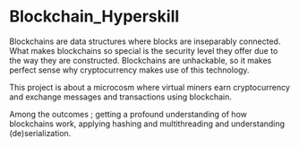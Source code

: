 # Blockchain_Hyperskill

Blockchains are data structures where blocks are inseparably connected. What makes blockchains so special is the security level they offer due to the way they are constructed.
Blockchains are unhackable, so it makes perfect sense why cryptocurrency makes use of this technology. 

This project is about a microcosm where virtual miners earn cryptocurrency and exchange messages and transactions using blockchain.


Among the outcomes ; getting a profound understanding of how blockchains work, applying hashing and multithreading and understanding (de)serialization.
